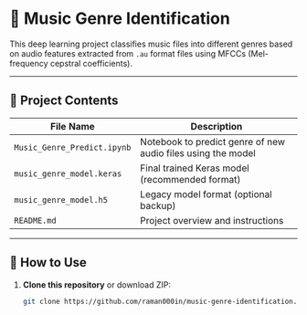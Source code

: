 # 🎵 Music Genre Identification

This deep learning project classifies music files into different genres based on audio features extracted from `.au` format files using MFCCs (Mel-frequency cepstral coefficients).

---

## 📁 Project Contents

| File Name                   | Description                                                |
|----------------------------|------------------------------------------------------------|
| `Music_Genre_Predict.ipynb`| Notebook to predict genre of new audio files using the model |
| `music_genre_model.keras`  | Final trained Keras model (recommended format)              |
| `music_genre_model.h5`     | Legacy model format (optional backup)                      |
| `README.md`                | Project overview and instructions                          |

---

## 🚀 How to Use

1. **Clone this repository** or download ZIP:

   ```bash
   git clone https://github.com/raman000in/music-genre-identification.git
